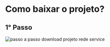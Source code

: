 # Como baixar o projeto?

## 1° Passo
![passo a passo download projeto rede service](https://github.com/thiagoribeiro2003/case-rede-service/assets/103936999/1915b772-3a52-4efc-97bc-bb118ab91e57)

